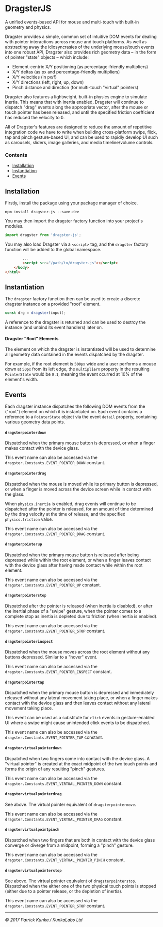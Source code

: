 # DragsterJS

A unified events-based API for mouse and multi-touch with built-in geometry and physics.

Dragster provides a simple, common set of intuitive DOM events for dealing with pointer interactions across mouse and touch platforms. As well as abstracting away the idiosyncrasies of the underlying mouse/touch events into one robust API, Dragster also provides rich geometry data – in the form of pointer "state" objects – which include:

- Element-centric X/Y positioning (as percentage-friendly multipliers)
- X/Y deltas (as px and percentage-friendly multipliers)
- X/Y velocities (in px/f)
- X/Y directions (left, right, up, down)
- Pinch distance and direction (for multi-touch "virtual" pointers)

Dragster also features a lightweight, built-in physics engine to simulate inertia. This means that with inertia enabled, Dragster will continue to dispatch "drag" events along the appropriate vector, after the mouse or touch pointer has been released, and until the specified friction coefficient has reduced the velocity to 0.

All of Dragster's features are designed to reduce the amount of repetitive integration code we have to write when building cross-platform swipe, flick, tap and pinch gesture-based UI, and can be used to rapidly develop UI such as carousels, sliders, image galleries, and media timeline/volume controls.

### Contents
- [Installation](#installation)
- [Instantiation](#instantiation)
- [Events](#events)

## Installation

Firstly, install the package using your package manager of choice.

```
npm install dragster-js --save-dev
```

You may then import the dragster factory function into your project's modules.

```js
import dragster from 'dragster-js';
```

You may also load Dragster via a `<script>` tag, and the `dragster` factory function will be added to the global namespace.

```html
        ...
        <script src="/path/to/dragster.js"></script>
    </body>
</html>
```

## Instantiation

The `dragster` factory function then can be used to create a discrete dragster instance on a provided "root" element.

```js
const drg = dragster(input);
```

A reference to the dragster is returned and can be used to destroy the instance (and unbind its event handlers) later on.

#### Dragster "Root" Elements

The element on which the dragster is instantiated will be used to determine all geometry data contained in the events dispatched by the dragster.

For example, if the root element is `500px` wide and a user performs a mouse down at `50px` from its left edge, the `multiplierX` property in the resulting `PointerState` would be `0.1`, meaning the event ocurred at 10% of the element's width.

## Events

Each dragster instance dispatches the following DOM events from the ("root") element on which it is instantiated on. Each event contains a reference to a `PointerState` object via the event `detail` property, containing various geometry data points.

#### `dragsterpointerdown`

Dispatched when the primary mouse button is depressed, or when a finger makes contact with the device glass.

This event name can also be accessed via the `dragster.Constants.EVENT_POINTER_DOWN` constant.

#### `dragsterpointerdrag`

Dispatched when the mouse is moved while its primary button is depressed, or when a finger is moved across the device screen while in contact with the glass.

When `physics.inertia` is enabled, drag events will continue to be dispatched after the pointer is released, for an amount of time determined by the drag velocity at the time of release, and the specified `physics.friction` value.

This event name can also be accessed via the `dragster.Constants.EVENT_POINTER_DRAG` constant.

#### `dragsterpointerup`

Dispatched when the primary mouse button is released after being depressed while within the root element, or when a finger leaves contact with the device glass after having made contact while within the root element.

This event name can also be accessed via the `dragster.Constants.EVENT_POINTER_UP` constant.

#### `dragsterpointerstop`

Dispatched after the pointer is released (when inertia is disabled), or after the inertial phase of a "swipe" gesture, when the pointer comes to a complete stop as inertia is depleted due to friction (when inertia is enabled).

This event name can also be accessed via the `dragster.Constants.EVENT_POINTER_STOP` constant.

#### `dragsterpointerinspect`

Dispatched when the mouse moves across the root element without any buttons depressed. Similar to a "hover" event.

This event name can also be accessed via the `dragster.Constants.EVENT_POINTER_INSPECT` constant.

#### `dragsterpointertap`

Dispatched when the primary mouse button is depressed and immediately released without any lateral movement taking place, or when a finger makes contact with the device glass and then leaves contact without any lateral movement taking place.

This event can be used as a substitute for `click` events in gesture-enabled UI where a swipe might cause unintended click events to be dispatched.

This event name can also be accessed via the `dragster.Constants.EVENT_POINTER_TAP` constant.

#### `dragstervirtualpointerdown`

Dispatched when two fingers come into contact with the device glass. A "virtual pointer" is created at the exact midpoint of the two touch points and forms the origin of any resulting "pinch" gestures.

This event name can also be accessed via the `dragster.Constants.EVENT_VIRTUAL_POINTER_DOWN` constant.

#### `dragstervirtualpointerdrag`

See above. The virtual pointer equivalent of `dragsterpointermove`.

This event name can also be accessed via the `dragster.Constants.EVENT_VIRTUAL_POINTER_DRAG` constant.

#### `dragstervirtualpointpinch`

Dispatched when two fingers that are both in contact with the device glass converge or diverge from a midpoint, forming a "pinch" gesture.

This event name can also be accessed via the `dragster.Constants.EVENT_VIRTUAL_POINTER_PINCH` constant.

#### `dragstervirtualpointerstop`

See above. The virtual pointer equivalent of `dragsterpointerstop`. Dispatched when the either one of the two physical touch points is stopped (either due to a pointer release, or the depletion of inertia).

This event name can also be accessed via the `dragster.Constants.EVENT_POINTER_STOP` constant.

---
*&copy; 2017 Patrick Kunka / KunkaLabs Ltd*
